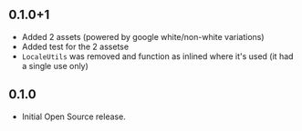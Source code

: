## 0.1.0+1

* Added 2 assets (powered by google white/non-white variations)
* Added test for the 2 assetse
* `LocaleUtils` was removed and function as inlined where it's used (it had a single use only)

## 0.1.0

* Initial Open Source release.